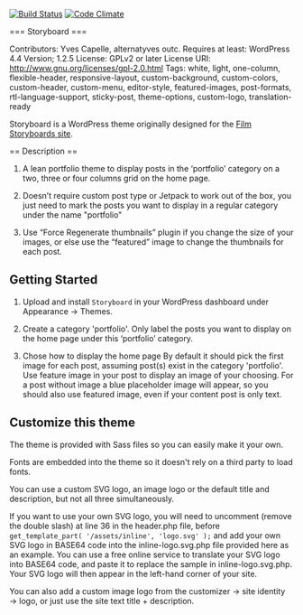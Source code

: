 [![Build Status](https://travis-ci.org/YJPL/Storyboard.svg?branch=master)](https://travis-ci.org/YJPL/Storyboard)
[![Code Climate](https://codeclimate.com/github/YJPL/Storyboard/badges/gpa.svg)](https://codeclimate.com/github/YJPL/Storyboard)

=== Storyboard ===


Contributors: Yves Capelle, alternatyves outc.
Requires at least: WordPress 4.4
Version; 1.2.5
License: GPLv2 or later
License URI: http://www.gnu.org/licenses/gpl-2.0.html
Tags: white, light, one-column, flexible-header, responsive-layout, custom-background, custom-colors, custom-header, custom-menu, editor-style, featured-images, post-formats, rtl-language-support, sticky-post, theme-options, custom-logo, translation-ready

Storyboard is a WordPress theme originally designed for the [Film Storyboards site](https://film-storyboards.com "Film Storyboards portfolio site").

== Description ==

1. A lean portfolio theme to display posts in the ‘portfolio’ category on a two, three or four columns grid on the home page.

2. Doesn’t require custom post type or Jetpack to work out of the box, you just need to mark the posts you want to display in a regular category under the name "portfolio"

3. Use “Force Regenerate thumbnails” plugin if you change the size of your images, or else use the “featured” image to change the thumbnails for each post.

Getting Started
---------------

1. Upload and install `Storyboard` in your WordPress dashboard under Appearance -> Themes.

2. Create a category 'portfolio'. Only label the posts you want to display on the home page under this ‘portfolio’ category.

3. Chose how to display the home page
By default it should pick the first image for each post, assuming post(s) exist in the category 'portfolio'. Use feature image in your post to display an image of your choosing. For a post without image a blue placeholder image will appear, so you should also use featured image, even if your content post is only text.


Customize this theme
--------------------

The theme is provided with Sass files so you can easily make it your own.

Fonts are embedded into the theme so it doesn't rely on a third party to load fonts.

You can use a custom SVG logo, an image logo or the default title and description, but not all three simultaneously.

If you want to use your own SVG logo, you will need to uncomment (remove the double slash) at line 36 in the header.php file, before ```get_template_part( '/assets/inline', 'logo.svg' );``` and add your own SVG logo in BASE64 code into the inline-logo.svg.php file provided here as an example.
You can use a free online service to translate your SVG logo into BASE64 code, and paste it to replace the sample in inline-logo.svg.php. Your SVG logo will then appear in the left-hand corner of your site.

You can also add a custom image logo from the customizer → site identity → logo, or just use the site text title + description.
